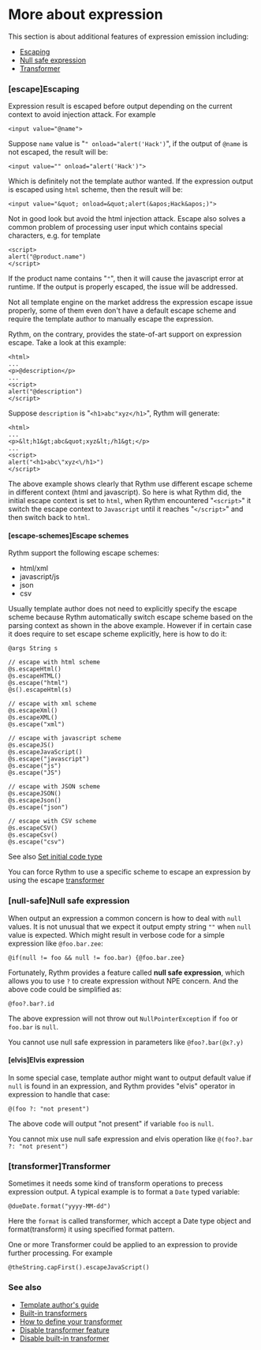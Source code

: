 # More about expression

This section is about additional features of expression emission including:

* [Escaping](#escape)
* [Null safe expression](#null-safe)
* [Transformer](#transformer) 

### [escape]Escaping

Expression result is escaped before output depending on the current context to avoid injection attack. For example

```lang-html
<input value="@name">
```

Suppose `name` value is "`" onload="alert('Hack')`", if the output of `@name` is not escaped, the result will be:

```lang-html
<input value="" onload="alert('Hack')">
``` 

Which is definitely not the template author wanted. If the expression output is escaped using `html` scheme, then the result will be:

```lang-html
<input value="&quot; onload=&quot;alert(&apos;Hack&apos;)">
``` 

Not in good look but avoid the html injection attack. Escape also solves a common problem of processing user input which contains special characters, e.g. for template

```lang-html
<script>
alert("@product.name")
</script> 
```

If the product name contains "`"`", then it will cause the javascript error at runtime. If the output is properly escaped, the issue will be addressed.

Not all template engine on the market address the expression escape issue properly, some of them even don't have a default escape scheme and require the template author to manually escape the expression. 

Rythm, on the contrary, provides the state-of-art support on expression escape. Take a look at this example:

```lang-html,fid-974a2340d5004d0ba8a38e0fe646edb8
<html>
...
<p>@description</p>
...
<script>
alert("@description")
</script>
```

Suppose `description` is "`<h1>abc"xyz</h1>`", Rythm will generate:

```lang-html
<html>
...
<p>&lt;h1&gt;abc&quot;xyz&lt;/h1&gt;</p>
...
<script>
alert("<h1>abc\"xyz<\/h1>")
</script>
```

The above example shows clearly that Rythm use different escape scheme in different context (html and javascript). So here is what Rythm did, the initial escape context is set to `html`, when Rythm encountered "`<script>`" it switch the escape context to `Javascript` until it reaches "`</script>`" and then switch back to `html`.

#### [escape-schemes]Escape schemes

Rythm support the following escape schemes:

* html/xml
* javascript/js
* json
* csv

Usually template author does not need to explicitly specify the escape scheme because Rythm automatically switch escape scheme based on the parsing context as shown in the above example. However if in certain case it does require to set escape scheme explicitly, here is how to do it:

```lang-java,fid-18153c67362647489a03c46ad271634f
@args String s

// escape with html scheme
@s.escapeHtml()
@s.escapeHTML()
@s.escape("html")
@s().escapeHtml(s)

// escape with xml scheme
@s.escapeXml()
@s.escapeXML()
@s.escape("xml")

// escape with javascript scheme
@s.escapeJS()
@s.escapeJavaScript()
@s.escape("javascript")
@s.escape("js")
@s.escape("JS")

// escape with JSON scheme
@s.escapeJSON()
@s.escapeJson()
@s.escape("json")

// escape with CSV scheme
@s.escapeCSV()
@s.escapeCsv()
@s.escape("csv")
``` 

See also [Set initial code type](#set-init-code-type) 

<div class="alert alert-info">
    <i class="icon-info-sign"></i>
    You can force Rythm to use a specific scheme to escape an expression by using the escape 
    <a href="transformer">transformer</a>
</div>

### [null-safe]Null safe expression

When output an expression a common concern is how to deal with `null` values. It is not unusual that we expect it output empty string `""` when `null` value is expected. Which might result in verbose code for a simple expression like `@foo.bar.zee`:

```
@if(null != foo && null != foo.bar) {@foo.bar.zee}
```

Fortunately, Rythm provides a feature called **null safe expression**, which allows you to use `?` to create expression without NPE concern. And the above code could be simplified as:

```lang-html,fid-a48393ff8f8f4603924d9d53313a5d10
@foo?.bar?.id
```

The above expression will not throw out `NullPointerException` if `foo` or `foo.bar` is `null`.

<div class="alert alert-error"><i class="icon-warning-sign"></i> You cannot use null safe expression in parameters like <code>@foo?.bar(@x?.y)</code></div>

#### [elvis]Elvis expression

In some special case, template author might want to output default value if `null` is found in an expression, and Rythm provides "elvis" operator in expression to handle that case:

```,fid-723147e71ff54033ac44568df2847a29
@(foo ?: "not present")
```  

The above code will output "not present" if variable `foo` is `null`.

<div class="alert alert-error"><i class="icon-warning-sign"></i> You cannot mix use null safe expression and elvis operation like <code>@(foo?.bar ?: "not present")</code></div>

### [transformer]Transformer

Sometimes it needs some kind of transform operations to precess expression output. A typical example is to format a `Date` typed variable:

```lang-java,fid-35de9612490d4415a72117414a94de63
@dueDate.format("yyyy-MM-dd")
```

Here the `format` is called transformer, which accept a Date type object and format(transform) it using specified format pattern. 

One or more Transformer could be applied to an expression to provide further processing. For example

```lang-java,fid-5378a60f92bc49019d7ef3353843a5fe
@theString.capFirst().escapeJavaScript()
```

### See also

* [Template author's guide](template_guide.md#expression)
* [Built-in transformers](builtin_transformer.md)
* [How to define your transformer](user_defined_transformer.md)
* [Disable transformer feature](configuration.md#transformer_feature)
* [Disable built-in transformer](configuration.md#builtin_transformer)
